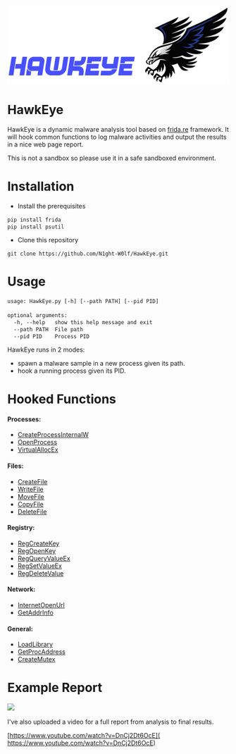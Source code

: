 <img src="report/images/logo2.png" />

# HawkEye

HawkEye is a dynamic malware analysis tool based on [frida.re](https://www.frida.re/) framework. It will hook common functions to log malware activities and output the results in a nice web page report.

This is not a sandbox so please use it in a safe sandboxed environment.

# Installation

- Install the prerequisites 

```
pip install frida
pip install psutil
```

- Clone this repository

```
git clone https://github.com/N1ght-W0lf/HawkEye.git
```

# Usage

```
usage: HawkEye.py [-h] [--path PATH] [--pid PID]

optional arguments:
  -h, --help   show this help message and exit
  --path PATH  File path
  --pid PID    Process PID
```

HawkEye runs in 2 modes:

- spawn a malware sample in a new process given its path.
- hook a running process given its PID.

# Hooked Functions

#### Processes:

- <a href="#">CreateProcessInternalW</a>
- <a href="#">OpenProcess</a>
- <a href="#">VirtualAllocEx</a>

#### Files:

- <a href="#">CreateFile</a>
- <a href="#">WriteFile</a>
- <a href="#">MoveFile</a>
- <a href="#">CopyFile</a>
- <a href="#">DeleteFile</a>

#### Registry:

- <a href="#">RegCreateKey</a>
- <a href="#">RegOpenKey</a>
- <a href="#">RegQueryValueEx</a>
- <a href="#">RegSetValueEx</a>
- <a href="#">RegDeleteValue</a>

#### Network:

- <a href="#">InternetOpenUrl</a>
- <a href="#">GetAddrInfo</a>

#### General:

- <a href="#">LoadLibrary</a>
- <a href="#">GetProcAddress</a>
- <a href="#">CreateMutex</a>

# Example Report

<img src="report/images/report.gif" />

I've also uploaded a video for a full report from analysis to final results.

 [https://www.youtube.com/watch?v=DnCj2Dt6OcE]( https://www.youtube.com/watch?v=DnCj2Dt6OcE)
